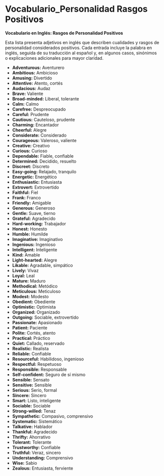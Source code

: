 # Vocabulario_Personalidad Rasgos Positivos



**Vocabulario en Inglés: Rasgos de Personalidad Positivos**

Esta lista presenta adjetivos en inglés que describen cualidades y rasgos de personalidad considerados positivos. Cada entrada incluye la palabra en inglés, seguida de su traducción al español y, en algunos casos, sinónimos o explicaciones adicionales para mayor claridad.

*   **Adventurous:** Aventurero
*   **Ambitious:** Ambicioso
*   **Amusing:** Divertido
*   **Attentive:** Atento, cortés
*   **Audacious:** Audaz
*   **Brave:** Valiente
*   **Broad-minded:** Liberal, tolerante
*   **Calm:** Calmo
*   **Carefree:** Despreocupado
*   **Careful:** Prudente
*   **Cautious:** Cauteloso, prudente
*   **Charming:** Encantador
*   **Cheerful:** Alegre
*   **Considerate:** Considerado
*   **Courageous:** Valeroso, valiente
*   **Creative:** Creativo
*   **Curious:** Curioso
*   **Dependable:** Fiable, confiable
*   **Determined:** Decidido, resuelto
*   **Discreet:** Discreto
*   **Easy-going:** Relajado, tranquilo
*   **Energetic:** Energético
*   **Enthusiastic:** Entusiasta
*   **Extrovert:** Extrovertido
*   **Faithful:** Fiel
*   **Frank:** Franco
*   **Friendly:** Amigable
*   **Generous:** Generoso
*   **Gentle:** Suave, tierno
*   **Grateful:** Agradecido
*   **Hard-working:** Trabajador
*   **Honest:** Honesto
*   **Humble:** Humilde
*   **Imaginative:** Imaginativo
*   **Ingenious:** Ingenioso
*   **Intelligent:** Inteligente
*   **Kind:** Amable
*   **Light-hearted:** Alegre
*   **Likable:** Agradable, simpático
*   **Lively:** Vivaz
*   **Loyal:** Leal
*   **Mature:** Maduro
*   **Methodical:** Metódico
*   **Meticulous:** Meticuloso
*   **Modest:** Modesto
*   **Obedient:** Obediente
*   **Optimistic:** Optimista
*   **Organized:** Organizado
*   **Outgoing:** Sociable, extrovertido
*   **Passionate:** Apasionado
*   **Patient:** Paciente
*   **Polite:** Cortés, atento
*   **Practical:** Práctico
*   **Quiet:** Callado, reservado
*   **Realistic:** Realista
*   **Reliable:** Confiable
*   **Resourceful:** Habilidoso, ingenioso
*   **Respectful:** Respetuoso
*   **Responsible:** Responsable
*   **Self-confident:** Seguro de sí mismo
*   **Sensible:** Sensato
*   **Sensitive:** Sensible
*   **Serious:** Serio, formal
*   **Sincere:** Sincero
*   **Smart:** Listo, inteligente
*   **Sociable:** Sociable
*   **Strong-willed:** Tenaz
*   **Sympathetic:** Compasivo, comprensivo
*   **Systematic:** Sistemático
*   **Talkative:** Hablador
*   **Thankful:** Agradecido
*   **Thrifty:** Ahorrativo
*   **Tolerant:** Tolerante
*   **Trustworthy:** Confiable
*   **Truthful:** Veraz, sincero
*   **Understanding:** Comprensivo
*   **Wise:** Sabio
*   **Zealous:** Entusiasta, ferviente

